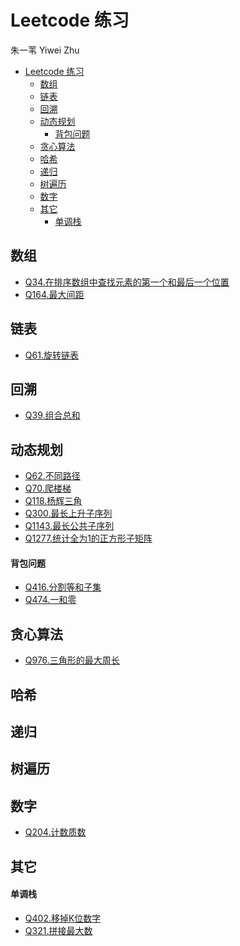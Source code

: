 # Leetcode 练习
朱一苇 Yiwei Zhu

- [Leetcode 练习](#leetcode-练习)
  - [数组](#数组)
  - [链表](#链表)
  - [回溯](#回溯)
  - [动态规划](#动态规划)
      - [背包问题](#背包问题)
  - [贪心算法](#贪心算法)
  - [哈希](#哈希)
  - [递归](#递归)
  - [树遍历](#树遍历)
  - [数字](#数字)
  - [其它](#其它)
      - [单调栈](#单调栈)

## 数组
- [Q34.在排序数组中查找元素的第一个和最后一个位置](/leetcodes/array/Q34.cpp)
- [Q164.最大间距](/leetcodes/array/Q164.cpp)

## 链表
- [Q61.旋转链表](/leetcodes/linkList/Q61.cpp)

## 回溯
- [Q39.组合总和](/leetcodes/backTrace/Q39.cpp)
<!-- - [Q40.组合总和 II](/leetcodes/backTrace/Q40.cpp) -->

## 动态规划
- [Q62.不同路径](/leetcodes/dp/Q62.cpp)
- [Q70.爬楼梯](/leetcodes/dp/Q70.cpp)
- [Q118.杨辉三角](/leetcodes/dp/Q118.cpp)
- [Q300.最长上升子序列](/leetcodes/dp/Q300.cpp)
- [Q1143.最长公共子序列](/leetcodes/dp/Q1143.cpp)
- [Q1277.统计全为1的正方形子矩阵](/leetcodes/dp/Q1277.cpp)

#### 背包问题
<!-- - [Q322.零钱兑换](/leetcodes/dp/Q322.cpp) -->
- [Q416.分割等和子集](/leetcodes/dp/Q416.cpp)
- [Q474.一和零](/leetcodes/dp/Q474.cpp)

## 贪心算法
- [Q976.三角形的最大周长](/leetcodes/greedy/Q976.cpp)

## 哈希

## 递归

## 树遍历

## 数字
- [Q204.计数质数](/leetcodes/number/Q204.cpp)

## 其它

#### 单调栈

- [Q402.移掉K位数字](/leetcodes/others/Q402.cpp)
- [Q321.拼接最大数](/leetcodes/others/Q321.cpp)